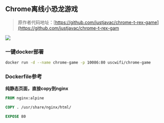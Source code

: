 ## Chrome离线小恐龙游戏

> 原作者代码地址：[https://github.com/justjavac/chrome-t-rex-game](https://github.com/justjavac/chrome-t-rex-gam

![](https://i.loli.net/2020/11/09/rqcIQs2klNSuYBK.png)

### 一键docker部署

```bash
docker run -d --name chrome-game -p 10086:80 uscwifi/chrome-game
```

### Dockerfile参考

**纯静态页面，直接copy到nginx**

```dockerfile
FROM nginx:alpine

COPY . /usr/share/nginx/html/

EXPOSE 80
```


